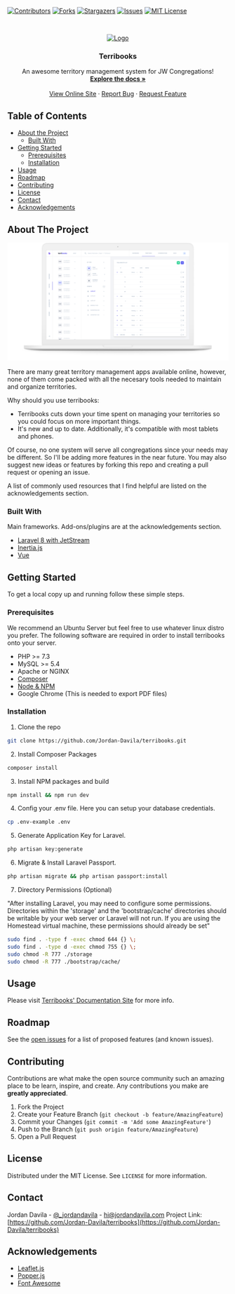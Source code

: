<!-- PROJECT SHIELDS -->

[![Contributors][contributors-shield]][contributors-url]
[![Forks][forks-shield]][forks-url]
[![Stargazers][stars-shield]][stars-url]
[![Issues][issues-shield]][issues-url]
[![MIT License][license-shield]][license-url]

<!-- PROJECT LOGO -->
<br />
<p align="center">
  <a href="https://github.com/othneildrew/Best-README-Template">
    <img src="public/img/logos/icon.png" alt="Logo" width="120" height="120">
  </a>

  <h3 align="center">Terribooks</h3>

  <p align="center">
    An awesome territory management system for JW Congregations!
    <br />
    <a href="https://github.com/Jordan-Davila/terribooks"><strong>Explore the docs »</strong></a>
    <br />
    <br />
    <a href="https://terribooks.com">View Online Site</a>
    ·
    <a href="https://github.com/Jordan-Davila/terribooks/issues">Report Bug</a>
    ·
    <a href="https://github.com/Jordan-Davila/terribooks/issues">Request Feature</a>
  </p>
</p>

<!-- TABLE OF CONTENTS -->

## Table of Contents

-   [About the Project](#about-the-project)
    -   [Built With](#built-with)
-   [Getting Started](#getting-started)
    -   [Prerequisites](#prerequisites)
    -   [Installation](#installation)
-   [Usage](#usage)
-   [Roadmap](#roadmap)
-   [Contributing](#contributing)
-   [License](#license)
-   [Contact](#contact)
-   [Acknowledgements](#acknowledgements)

<!-- ABOUT THE PROJECT -->

## About The Project

[![Terribooks][product-screenshot]](https://terribooks.com)

There are many great territory management apps available online, however, none of them come packed with all the necesary tools needed to maintain and organize territories.

Why should you use terribooks:

-   Terribooks cuts down your time spent on managing your territories so you could focus on more important things.
-   It's new and up to date. Additionally, it's compatible with most tablets and phones.

Of course, no one system will serve all congregations since your needs may be different. So I'll be adding more features in the near future. You may also suggest new ideas or features by forking this repo and creating a pull request or opening an issue.

A list of commonly used resources that I find helpful are listed on the acknowledgements section.

### Built With

Main frameworks. Add-ons/plugins are at the acknowledgements section.

-   [Laravel 8 with JetStream](https://laravel.com)
-   [Inertia.js](https://inertiajs.com/)
-   [Vue](https://vuejs.org)

<!-- GETTING STARTED -->

## Getting Started

To get a local copy up and running follow these simple steps.

### Prerequisites

We recommend an Ubuntu Server but feel free to use whatever linux distro you prefer. The following software are required in order to install terribooks onto your server.

-   PHP >= 7.3
-   MySQL >= 5.4
-   Apache or NGINX
-   [Composer](https://getcomposer.org/)
-   [Node & NPM](https://www.npmjs.com/get-npm)
-   Google Chrome (This is needed to export PDF files)

### Installation

1. Clone the repo

```sh
git clone https://github.com/Jordan-Davila/terribooks.git
```

2. Install Composer Packages

```sh
composer install
```

3. Install NPM packages and build

```sh
npm install && npm run dev
```

4. Config your .env file. Here you can setup your database credentials.

```sh
cp .env-example .env
```

5. Generate Application Key for Laravel.

```sh
php artisan key:generate
```

6. Migrate & Install Laravel Passport.

```sh
php artisan migrate && php artisan passport:install
```

7. Directory Permissions (Optional)

"After installing Laravel, you may need to configure some permissions. Directories within the 'storage' and the 'bootstrap/cache' directories should be writable by your web server or Laravel will not run. If you are using the Homestead virtual machine, these permissions should already be set"

```sh
sudo find . -type f -exec chmod 644 {} \;
sudo find . -type d -exec chmod 755 {} \;
sudo chmod -R 777 ./storage
sudo chmod -R 777 ./bootstrap/cache/
```

<!-- USAGE EXAMPLES -->

## Usage

Please visit [Terribooks' Documentation Site](http://terribooks.com/docs/) for more info.

<!-- ROADMAP -->

## Roadmap

See the [open issues](https://github.com/Jordan-Davila/terribooks/issues) for a list of proposed features (and known issues).

<!-- CONTRIBUTING -->

## Contributing

Contributions are what make the open source community such an amazing place to be learn, inspire, and create. Any contributions you make are **greatly appreciated**.

1. Fork the Project
2. Create your Feature Branch (`git checkout -b feature/AmazingFeature`)
3. Commit your Changes (`git commit -m 'Add some AmazingFeature'`)
4. Push to the Branch (`git push origin feature/AmazingFeature`)
5. Open a Pull Request

<!-- LICENSE -->

## License

Distributed under the MIT License. See `LICENSE` for more information.

<!-- CONTACT -->

## Contact

Jordan Davila - [@\_jordandavila](https://twitter.com/_jordandavila) - hi@jordandavila.com
Project Link: [https://github.com/Jordan-Davila/terribooks](https://github.com/Jordan-Davila/terribooks)

<!-- ACKNOWLEDGEMENTS -->

## Acknowledgements

-   [Leaflet.js](https://leafletjs.com/)
-   [Popper.js](https://popper.js.org/)
-   [Font Awesome](https://fontawesome.com)

<!-- MARKDOWN LINKS & IMAGES -->
<!-- https://www.markdownguide.org/basic-syntax/#reference-style-links -->

[contributors-shield]: https://img.shields.io/github/contributors/Jordan-Davila/terribooks.svg?style=flat-square
[contributors-url]: https://github.com/Jordan-Davila/terribooks/graphs/contributors
[forks-shield]: https://img.shields.io/github/forks/Jordan-Davila/terribooks.svg?style=flat-square
[forks-url]: https://github.com/Jordan-Davila/terribooks/network/members
[stars-shield]: https://img.shields.io/github/stars/Jordan-Davila/terribooks.svg?style=flat-square
[stars-url]: https://github.com/Jordan-Davila/terribooks/stargazers
[issues-shield]: https://img.shields.io/github/issues/Jordan-Davila/terribooks.svg?style=flat-square
[issues-url]: https://github.com/Jordan-Davila/terribooks/issues
[license-shield]: https://img.shields.io/github/license/Jordan-Davila/terribooks.svg?style=flat-square
[license-url]: https://github.com/Jordan-Davila/terribooks/blob/master/LICENSE.txt
[product-screenshot]: public/images/home-mac-terribooks.png
